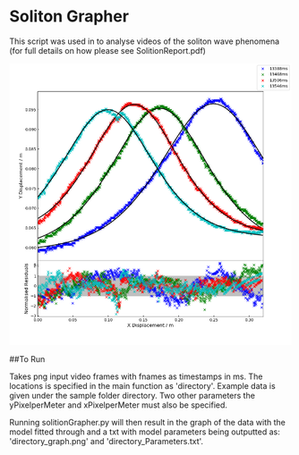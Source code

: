 # Soliton Grapher

This script was used in to analyse videos of the soliton wave phenomena
(for full details on how please see SolitionReport.pdf)

![](sampleData_graph.png)

##To Run

Takes png input video frames with fnames as timestamps in ms. The locations 
is specified in the main function as 'directory'. Example data is given under the sample folder
directory. Two other parameters the yPixelperMeter 
and xPixelperMeter must also be specified.

Running solitionGrapher.py will then result in the graph of the data with the model fitted through and a txt with model 
parameters being outputted as: 'directory_graph.png' and 'directory_Parameters.txt'.